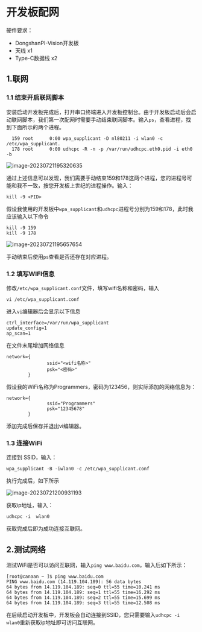 # 开发板配网

硬件要求：

- DongshanPI-Vision开发板
- 天线 x1
- Type-C数据线 x2

## 1.联网

### 1.1 结束开启联网脚本

安装启动开发板完成后，打开串口终端进入开发板控制台。由于开发板启动后会启动联网脚本，我们第一次配网时需要手动结束联网脚本。输入`ps`，查看进程，找到下面所示的两个进程。

```
  159 root      0:00 wpa_supplicant -D nl80211 -i wlan0 -c /etc/wpa_supplicant.
  178 root      0:00 udhcpc -R -n -p /var/run/udhcpc.eth0.pid -i eth0 -b
```

![image-20230721195320635](http://photos.100ask.net/canaan-docs/image-20230721195320635.png)

通过上述信息可以发现，我们需要手动结束159和178这两个进程，您的进程号可能和我不一致，按您开发板上世纪的进程操作。输入：

```
kill -9 <PID>
```

假设我使用的开发板中`wpa_supplicant`和`udhcpc`进程号分别为159和178，此时我应该输入以下命令

```
kill -9 159
kill -9 178
```

![image-20230721195657654](http://photos.100ask.net/canaan-docs/image-20230721195657654.png)

手动结束后使用`ps`查看是否还存在对应进程。

### 1.2 填写WIFI信息

修改`/etc/wpa_supplicant.conf`文件，填写wifi名称和密码，输入

```
vi /etc/wpa_supplicant.conf
```

进入`vi`编辑器后会显示以下信息

```
ctrl_interface=/var/run/wpa_supplicant
update_config=1
ap_scan=1
```

在文件末尾增加网络信息

```
network={
               ssid="<wifi名称>"
               psk="<密码>"
        }
```

假设我的WiFi名称为Programmers，密码为123456，则实际添加的网络信息为：

```
network={
               ssid="Programmers"
               psk="12345678"
        }
```

添加完成后保存并退出vi编辑器。

### 1.3 连接WiFi

连接到 SSID，输入：

```
wpa_supplicant -B -iwlan0 -c /etc/wpa_supplicant.conf
```

执行完成后，如下所示

![image-20230721200931193](http://photos.100ask.net/canaan-docs/image-20230721200931193.png)



获取ip地址，输入：

```
udhcpc -i  wlan0
```

获取完成后即为成功连接互联网。



## 2.测试网络

测试WiFi是否可以访问互联网，输入`ping www.baidu.com`，输入后如下所示：

```
[root@canaan ~ ]$ ping www.baidu.com
PING www.baidu.com (14.119.104.189): 56 data bytes
64 bytes from 14.119.104.189: seq=0 ttl=55 time=10.241 ms
64 bytes from 14.119.104.189: seq=1 ttl=55 time=16.292 ms
64 bytes from 14.119.104.189: seq=2 ttl=55 time=15.699 ms
64 bytes from 14.119.104.189: seq=3 ttl=55 time=12.508 ms
```



在后续启动开发板中，开发板会自动连接到SSID，您只需要输入`udhcpc -i  wlan0`重新获取ip地址即可访问互联网。